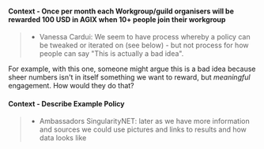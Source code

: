 #### Context - Once per month each Workgroup/guild organisers will be rewarded 100 USD in AGIX when 10+ people join their workgroup
> * Vanessa Cardui: We seem to have process whereby a policy can be tweaked or iterated on (see below) - but not process for how people can say "This is actually a bad idea".

For example, with this one, someone might argue this is a bad idea because sheer numbers isn't in itself something we want to reward, but *meaningful* engagement.
How would they do that?
> 
#### Context - Describe Example Policy
> * Ambassadors SingularityNET: later as we have more information and sources we could use pictures and links to results and how data looks like
> 
